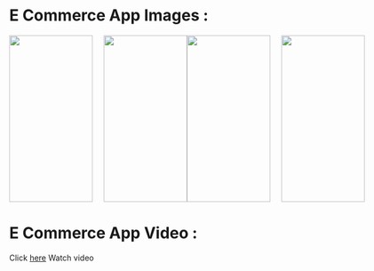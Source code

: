 # E Commerce App Images : 

<div style="display: flex;">
  <img src="https://github.com/Solaymankhan/e_commerce/assets/67571737/a0c7d5cc-8986-45d1-8fb9-5f66f6c3d3da" width="150" height="300" style="margin-right: 20px;" />
   <img src="https://github.com/Solaymankhan/e_commerce/assets/67571737/a214fd6e-d3a0-46e6-b9f3-ab2ff605ff0d" width="150" height="300" />
  <img src="https://github.com/Solaymankhan/e_commerce/assets/67571737/10e6a6d8-8e50-4ccf-a23b-e3ab4c4106d5" width="150" height="300" style="margin-right: 20px;" />
   <img src="https://github.com/Solaymankhan/e_commerce/assets/67571737/726c020d-a6da-4199-824a-f163732c4776" width="150" height="300" style="margin-right: 20px;" />

</div>

# E Commerce App Video : 

 <p>Click <a href="https://drive.google.com/file/d/1tJF0V3L7tAnszFiosALZ8Cs4T1rxTXjk/view?usp=drive_link" target="_blank">here</a> Watch video</p>


